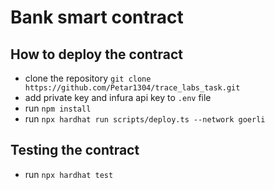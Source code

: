 # Bank smart contract

## How to deploy the contract
- clone the repository `git clone https://github.com/Petar1304/trace_labs_task.git`
- add private key and infura api key to `.env` file
- run `npm install`
- run `npx hardhat run scripts/deploy.ts --network goerli`

## Testing the contract
- run `npx hardhat test`

